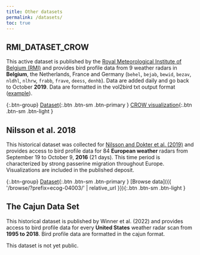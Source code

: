 ```yaml
---
title: Other datasets
permalink: /datasets/
toc: true
---
```


## RMI_DATASET_CROW

This active dataset is published by the [Royal Meteorological Institute of Belgium (RMI)](https://meteo.be) and provides bird profile data from 9 weather radars in **Belgium**, the Netherlands, France and Germany (`behel`, `bejab`, `bewid`, `bezav`, `nldhl`, `nlhrw`, `frabb`, `frave`, `deess`, `denhb`). Data are added daily and go back to October **2019**. Data are formatted in the vol2bird txt output format ([example](https://opendata.meteo.be/ftp/observations/radar/vbird/behel/2019/behel_vpts_20191015.txt)).

{:.btn-group}
[Dataset](https://opendata.meteo.be/geonetwork/srv/eng/catalog.search#/metadata/RMI_DATASET_CROW){:.btn .btn-sm .btn-primary }
[CROW visualization](https://www.meteo.be/birddetection){:.btn .btn-sm .btn-light }

## Nilsson et al. 2018

This historical dataset was collected for [Nilsson and Dokter et al. (2019)](https://doi.org/10.1111/ecog.04003) and provides access to bird profile data for 84 **European weather** radars from September 19 to October 9, **2016** (21 days). This time period is characterized by strong passerine migration throughout Europe. Visualizations are included in the published deposit.

{:.btn-group}
[Dataset](https://doi.org/10.5281/zenodo.1172801){:.btn .btn-sm .btn-primary }
[Browse data]({{ '/browse/?prefix=ecog-04003/' | relative_url }}){:.btn .btn-sm .btn-light }

## The Cajun Data Set

This historical dataset is published by Winner et al. (2022) and provides access to bird profile data for every **United States** weather radar scan from **1995 to 2018**. Bird profile data are formatted in the cajun format.

This dataset is not yet public.<!-- [Dataset](https://darkecology.github.io/cajun/){:.btn .btn-sm .btn-primary } -->
